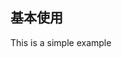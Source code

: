 <style>
    .example{
        border: 1px solid #f5f5f5;
        border-radius: 5px;
        padding:20px
    }
    details > summary:first-of-type {
        font-size: 10px;
        padding: 8px 0;
        cursor: pointer;
        color: #1989fa;
    }
</style>

<script setup>
  import ImagePreview from '../../packages/lxy-image-preview/src/components/ImagePreview/index.vue'
</script>



## 基本使用

This is a simple example

<ImagePreview galleryID="my-test-gallery" :images="[
        {
          largeURL:
            'https://cdn.photoswipe.com/photoswipe-demo-images/photos/1/img-2500.jpg',
          thumbnailURL:
            'https://cdn.photoswipe.com/photoswipe-demo-images/photos/1/img-200.jpg',
            width:800,height:1000
        }]"
    />
<ImagePreview galleryID="my-test-gallery" :images="[
        {
          largeURL:
            'https://cdn.photoswipe.com/photoswipe-demo-images/photos/1/img-2500.jpg',
          thumbnailURL:
            'https://cdn.photoswipe.com/photoswipe-demo-images/photos/1/img-200.jpg',
            width:800,height:1000
        },{
            largeURL:'https://cdn.photoswipe.com/photoswipe-demo-images/photos/2/img-2500.jpg',
                thumbnailURL:
            'https://cdn.photoswipe.com/photoswipe-demo-images/photos/2/img-2500.jpg',
            width:800,height:1000
        }]"
    />
